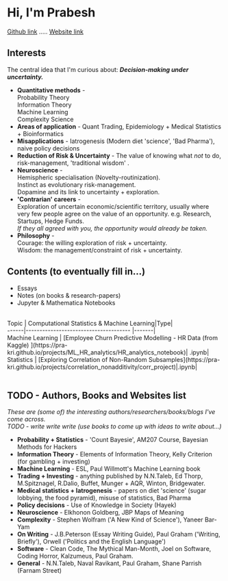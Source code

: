 
# **Hi, I'm Prabesh**
[Github link](https://github.com/pra-kri)   .....   [Website link](https://pra-kri.github.io)
<br/>

## Interests
The central idea that I'm curious about: ***Decision-making under uncertainty.***<br>

* **Quantitative methods** - <br>
Probability Theory<br>
Information Theory<br>
Machine Learning<br>
Complexity Science<br>
* **Areas of application** - Quant Trading, Epidemiology + Medical Statistics + Bioinformatics <br>
* **Misapplications** - Iatrogenesis (Modern diet 'science', 'Bad Pharma'), naive policy decisions<br>
* **Reduction of Risk & Uncertainty** - The value of knowing what *not* to do, risk-management, 'traditional wisdom' .<br>
* **Neuroscience** - <br>
Hemispheric specialisation (Novelty-routinization). <br>
Instinct as evolutionary risk-management. <br>
Dopamine and its link to uncertainty + exploration. <br>
* **'Contrarian' careers** - <br>
Exploration of uncertain economic/scientific territory, usually where very few people agree on the value of an opportunity. e.g. Research, Startups, Hedge Funds. <br> *If they all agreed with you, the opportunity would already be taken.*
* **Philosophy** - <br>
Courage: the willing exploration of risk + uncertainty. <br>
Wisdom: the management/constraint of risk + uncertainty. <br>


## Contents (to eventually fill in...)
- Essays
- Notes (on books & research-papers)
- Jupyter & Mathematica Notebooks
<br>
Topic | Computational Statistics & Machine Learning|Type|<br>
------|-------------------------------------- |-------|<br>
Machine Learning | [Employee Churn Predictive Modelling - HR Data (from Kaggle) ](https://pra-kri.github.io/projects/ML_HR_analytics/HR_analytics_notebook)| .ipynb|<br>
Statistics | [Exploring Correlation of Non-Random Subsamples](https://pra-kri.github.io/projects/correlation_nonadditivity/corr_project)|.ipynb|<br>
<br>


## TODO - Authors, Books and Websites list
*These are (some of) the interesting authors/researchers/books/blogs I've come across.*<br>
*TODO - write write write (use books to come up with ideas to write about...)*
<br>
- **Probability + Statistics** - 'Count Bayesie', AM207 Course, Bayesian Methods for Hackers
- **Information Theory** - Elements of Information Theory, Kelly Criterion (for gambling + investing)
- **Machine Learning** - ESL, Paul Willmott's Machine Learning book
- **Trading + Investing** - anything published by N.N.Taleb, Ed Thorp, M.Spitznagel, R.Dalio, Buffet, Munger + AQR, Winton, Bridgewater.
- **Medical statistics + Iatrogenesis** - papers on diet 'science' (sugar lobbying, the food pyramid), misuse of statistics, Bad Pharma
- **Policy decisions** - Use of Knowledge in Society (Hayek)
- **Neuroscience** - Elkhonon Goldberg, JBP Maps of Meaning
- **Complexity** - Stephen Wolfram ('A New Kind of Science'), Yaneer Bar-Yam
- **On Writing** - J.B.Peterson (Essay Writing Guide), Paul Graham ('Writing, Briefly'), Orwell ('Politics and the English Language')
- **Software** - Clean Code, The Mythical Man-Month, Joel on Software, Coding Horror, Kalzumeus, Paul Graham.
- **General** - N.N.Taleb, Naval Ravikant, Paul Graham, Shane Parrish (Farnam Street)

<br>

<br/>





